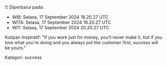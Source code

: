 ⏰ Diperbarui pada:
- WIB: Selasa, 17 September 2024 18.20.27 UTC
- WITA: Selasa, 17 September 2024 19.20.27 UTC
- WIT: Selasa, 17 September 2024 20.20.27 UTC

Kutipan Inspiratif:
"If you work just for money, you'll never make it, but if you love what you're doing and you always put the customer first, success will be yours."


Kategori: success

